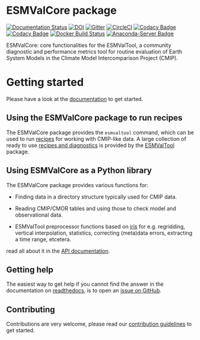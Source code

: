 # ESMValCore package

[![Documentation Status](https://readthedocs.org/projects/esmvaltool/badge/?version=latest)](https://esmvaltool.readthedocs.io/en/latest/?badge=latest)
[![DOI](https://zenodo.org/badge/DOI/10.5281/zenodo.3387139.svg)](https://doi.org/10.5281/zenodo.3387139)
[![Gitter](https://badges.gitter.im/Join%20Chat.svg)](https://gitter.im/ESMValGroup?utm_source=badge&utm_medium=badge&utm_campaign=pr-badge&utm_content=badge)
[![CircleCI](https://circleci.com/gh/ESMValGroup/ESMValCore/tree/master.svg?style=svg)](https://circleci.com/gh/ESMValGroup/ESMValCore/tree/master)
[![Codacy Badge](https://app.codacy.com/project/badge/Coverage/5d496dea9ef64ec68e448a6df5a65783)](https://www.codacy.com/gh/ESMValGroup/ESMValCore?utm_source=github.com&utm_medium=referral&utm_content=ESMValGroup/ESMValCore&utm_campaign=Badge_Coverage)
[![Codacy Badge](https://app.codacy.com/project/badge/Grade/5d496dea9ef64ec68e448a6df5a65783)](https://www.codacy.com/gh/ESMValGroup/ESMValCore?utm_source=github.com&amp;utm_medium=referral&amp;utm_content=ESMValGroup/ESMValCore&amp;utm_campaign=Badge_Grade)
[![Docker Build Status](https://img.shields.io/docker/build/esmvalgroup/esmvalcore.svg)](https://hub.docker.com/r/esmvalgroup/esmvalcore/)
[![Anaconda-Server Badge](https://anaconda.org/esmvalgroup/esmvalcore/badges/installer/conda.svg)](https://conda.anaconda.org/esmvalgroup)

ESMValCore: core functionalities for the ESMValTool, a community diagnostic
and performance metrics tool for routine evaluation of Earth System Models
in the Climate Model Intercomparison Project (CMIP).

# Getting started

Please have a look at the
[documentation](https://docs.esmvaltool.org/projects/esmvalcore/en/latest/quickstart/install.html)
to get started.

## Using the ESMValCore package to run recipes

The ESMValCore package provides the `esmvaltool` command, which can be used to run
[recipes](https://docs.esmvaltool.org/projects/esmvalcore/en/latest/recipe/overview.html)
for working with CMIP-like data.
A large collection of ready to use
[recipes and diagnostics](https://docs.esmvaltool.org/en/latest/recipes/index.html)
is provided by the
[ESMValTool](https://github.com/ESMValGroup/ESMValTool)
package.

## Using ESMValCore as a Python library

The ESMValCore package provides various functions for:

-   Finding data in a directory structure typically used for CMIP data.

-   Reading CMIP/CMOR tables and using those to check model and observational data.

-   ESMValTool preprocessor functions based on
    [iris](https://scitools.org.uk/iris/docs/latest/) for e.g. regridding,
    vertical interpolation, statistics, correcting (meta)data errors, extracting
    a time range, etcetera.

read all about it in the
[API documentation](https://docs.esmvaltool.org/projects/esmvalcore/en/latest/api/esmvalcore.html).

## Getting help

The easiest way to get help if you cannot find the answer in the documentation
on [readthedocs](https://docs.esmvaltool.org), is to open an
[issue on GitHub](https://github.com/ESMValGroup/ESMValCore/issues).

## Contributing

Contributions are very welcome, please read our
[contribution guidelines](https://docs.esmvaltool.org/projects/ESMValCore/en/latest/contributing.html)
to get started.
